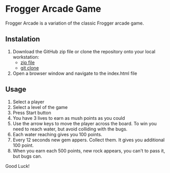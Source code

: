 # Frogger Arcade Game 
Frogger Arcade is a variation of the classic Frogger arcade game.

## Instalation
1. Download the GitHub zip file or clone the repository onto your local workstation: 
	* [zip file](https://github.com/a-yasinsky/frontend-nanodegree-arcade-game/archive/master.zip)
	* [git clone](https://github.com/a-yasinsky/frontend-nanodegree-arcade-game.git)
2. Open a browser window and navigate to the index.html file

## Usage
1. Select a player
2. Select a level of the game
3. Press Start button
4. You have 3 lives to earn as mush points as you could
5. Use the arrow keys to move the player across the board. To win you need to reach water, but avoid colliding with the bugs.
6. Each water reaching gives you 100 points.
7. Every 12 seconds new gem appers. Collect them. It gives you additional 100 point.
8. When you earn each 500 points, new rock appears, you can't to pass it, but bugs can. 

Good Luck!